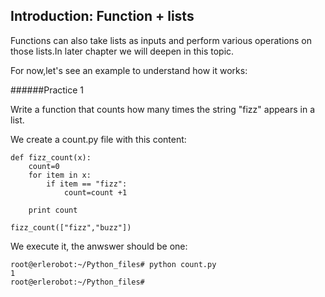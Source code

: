 ## Introduction: Function + lists

Functions can also take lists as inputs and perform various operations on those lists.In later chapter we will deepen in this topic.

For now,let's see an example to understand how it works:

######Practice 1

Write a function that counts how many times the string "fizz" appears in a list.

We create a count.py file with this content:

```
def fizz_count(x):
    count=0
    for item in x:
        if item == "fizz":
            count=count +1

    print count

fizz_count(["fizz","buzz"])
```
We execute it, the anwswer should be one:
```
root@erlerobot:~/Python_files# python count.py
1
root@erlerobot:~/Python_files#
```
